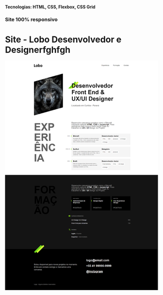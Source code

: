<h4>Tecnologias: HTML, CSS, Flexbox, CSS Grid</h4>
<h3>Site 100% responsivo</h3>

# Site - Lobo Desenvolvedor e Designerfghfgh
<img src="https://github.com/dieegobs/Lobo---Desenvolvedor-e-Designer/blob/main/img/lobo.png?raw=true"/>
